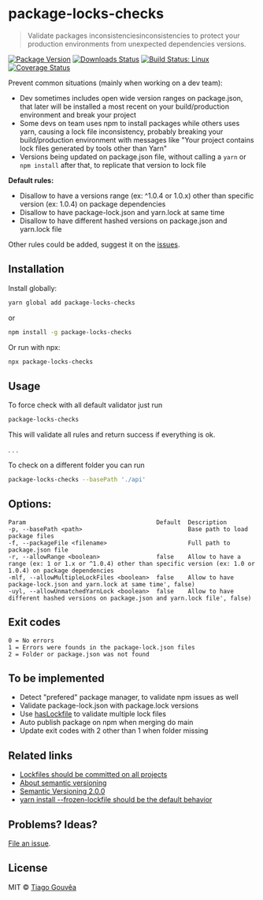 # package-locks-checks

> Validate packages inconsistenciesinconsistencies to protect your production environments from unexpected dependencies versions.

[![Package Version](https://img.shields.io/npm/v/package-locks-checks.svg?style=flat-square)](https://www.npmjs.com/package/package-locks-checks)
[![Downloads Status](https://img.shields.io/npm/dm/package-locks-checks.svg?style=flat-square)](https://npm-stat.com/charts.html?package=package-locks-checks&from=2021-10-10)
[![Build Status: Linux](https://img.shields.io/travis/luftywiranda13/package-locks-checks/master.svg?style=flat-square)](https://travis-ci.org/package-locks-checks/package-locks-checks)
[![Coverage Status](https://img.shields.io/codecov/c/github/luftywiranda13/package-locks-checks/master.svg?style=flat-square)](https://codecov.io/gh/tiagogouvea/package-locks-checks)

Prevent common situations (mainly when working on a dev team):
- Dev sometimes includes open wide version ranges on package.json, that later will be installed a most recent on your build/production environment and break your project
- Some devs on team uses npm to install packages while others uses yarn, causing a lock file inconsistency, probably breaking your build/production environment with messages like "Your project contains lock files generated by tools other than Yarn"
- Versions being updated on package.json file, without calling a `yarn` or `npm install` after that, to replicate that version to lock file 

**Default rules:**
- Disallow to have a versions range (ex: ^1.0.4 or 1.0.x) other than specific version (ex: 1.0.4) on package dependencies
- Disallow to have package-lock.json and yarn.lock at same time
- Disallow to have different hashed versions on package.json and yarn.lock file

Other rules could be added, suggest it on the [issues](https://github.com/tiagoGouvea/package-locks-checks/issues).

## Installation

Install globally:

```sh
yarn global add package-locks-checks
```

or 

```sh
npm install -g package-locks-checks 
```

Or run with npx:

```sh
npx package-locks-checks
```

## Usage

To force check with all default validator just run

```sh
package-locks-checks
```

This will validate all rules and return success if everything is ok.

. . .

To check on a different folder you can run

```sh
package-locks-checks --basePath './api'
```

## Options:

```text
Param                                     Default  Description
-p, --basePath <path>                              Base path to load package files
-f, --packageFile <filename>                       Full path to package.json file
-r, --allowRange <boolean>                false    Allow to have a range (ex: 1 or 1.x or ^1.0.4) other than specific version (ex: 1.0 or 1.0.4) on package dependencies
-mlf, --allowMultipleLockFiles <boolean>  false    Allow to have package-lock.json and yarn.lock at same time', false)
-uyl, --allowUnmatchedYarnLock <boolean>  false    Allow to have different hashed versions on package.json and yarn.lock file', false)
```


## Exit codes

```text
0 = No errors
1 = Errors were founds in the package-lock.json files
2 = Folder or package.json was not found
```


## To be implemented

- Detect "prefered" package manager, to validate npm issues as well
- Validate package-lock.json with package.lock versions
- Use [hasLockfile](https://github.com/luftywiranda13/package-locks-checks) to validate multiple lock files
- Auto publish package on npm when merging do main
- Update exit codes with 2 other than 1 when folder missing

## Related links

- [Lockfiles should be committed on all projects](https://classic.yarnpkg.com/blog/2016/11/24/lockfiles-for-all/)
- [About semantic versioning](https://docs.npmjs.com/about-semantic-versioning)
- [Semantic Versioning 2.0.0](https://semver.org/)
- [yarn install --frozen-lockfile should be the default behavior](https://github.com/yarnpkg/yarn/issues/4147)

## Problems? Ideas?

[File an issue](https://github.com/tiagoGouvea/package-locks-checks/issues).

## License

MIT &copy; [Tiago Gouvêa](https://github.com/tiagoGouvea/)
